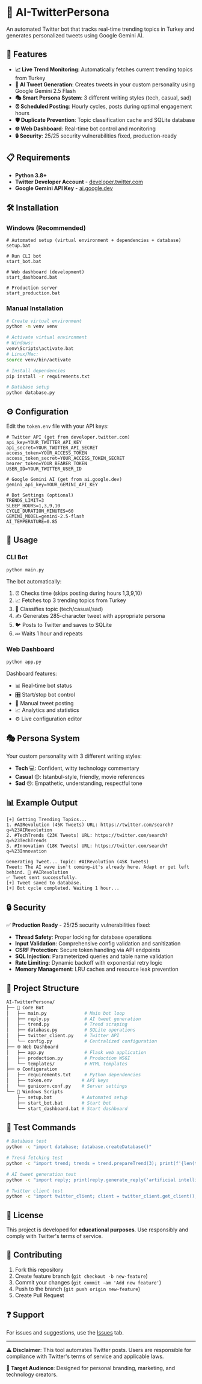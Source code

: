 # 🤖 AI-TwitterPersona

An automated Twitter bot that tracks real-time trending topics in Turkey and generates personalized tweets using Google Gemini AI.

## 🚀 Features

- **📈 Live Trend Monitoring**: Automatically fetches current trending topics from Turkey
- **🤖 AI Tweet Generation**: Creates tweets in your custom personality using Google Gemini 2.5 Flash
- **🎭 Smart Persona System**: 3 different writing styles (tech, casual, sad)
- **⏰ Scheduled Posting**: Hourly cycles, posts during optimal engagement hours
- **🛡️ Duplicate Prevention**: Topic classification cache and SQLite database
- **🌐 Web Dashboard**: Real-time bot control and monitoring
- **🔒 Security**: 25/25 security vulnerabilities fixed, production-ready

## 📋 Requirements

- **Python 3.8+**
- **Twitter Developer Account** - [developer.twitter.com](https://developer.twitter.com)
- **Google Gemini API Key** - [ai.google.dev](https://ai.google.dev)

## 🛠️ Installation

### Windows (Recommended)

```batch
# Automated setup (virtual environment + dependencies + database)
setup.bat

# Run CLI bot
start_bot.bat

# Web dashboard (development)
start_dashboard.bat

# Production server
start_production.bat
```

### Manual Installation

```bash
# Create virtual environment
python -m venv venv

# Activate virtual environment
# Windows:
venv\Scripts\activate.bat
# Linux/Mac:
source venv/bin/activate

# Install dependencies
pip install -r requirements.txt

# Database setup
python database.py
```

## ⚙️ Configuration

Edit the `token.env` file with your API keys:

```env
# Twitter API (get from developer.twitter.com)
api_key=YOUR_TWITTER_API_KEY
api_secret=YOUR_TWITTER_API_SECRET
access_token=YOUR_ACCESS_TOKEN
access_token_secret=YOUR_ACCESS_TOKEN_SECRET
bearer_token=YOUR_BEARER_TOKEN
USER_ID=YOUR_TWITTER_USER_ID

# Google Gemini AI (get from ai.google.dev)
gemini_api_key=YOUR_GEMINI_API_KEY

# Bot Settings (optional)
TRENDS_LIMIT=3
SLEEP_HOURS=1,3,9,10
CYCLE_DURATION_MINUTES=60
GEMINI_MODEL=gemini-2.5-flash
AI_TEMPERATURE=0.85
```

## 🚀 Usage

### CLI Bot

```bash
python main.py
```

The bot automatically:
1. ⏰ Checks time (skips posting during hours 1,3,9,10)
2. 📈 Fetches top 3 trending topics from Turkey
3. 🎯 Classifies topic (tech/casual/sad)
4. ✍️ Generates 285-character tweet with appropriate persona
5. 🐦 Posts to Twitter and saves to SQLite
6. 💤 Waits 1 hour and repeats

### Web Dashboard

```bash
python app.py
```

Dashboard features:
- 📊 Real-time bot status
- 🎛️ Start/stop bot control
- 📝 Manual tweet posting
- 📈 Analytics and statistics
- ⚙️ Live configuration editor

## 🎭 Persona System

Your custom personality with 3 different writing styles:

- **Tech** 💻: Confident, witty technology commentary
- **Casual** 😊: Istanbul-style, friendly, movie references
- **Sad** 😢: Empathetic, understanding, respectful tone

## 📊 Example Output

```
[+] Getting Trending Topics...
1. #AIRevolution (45K Tweets) URL: https://twitter.com/search?q=%23AIRevolution
2. #TechTrends (23K Tweets) URL: https://twitter.com/search?q=%23TechTrends
3. #Innovation (18K Tweets) URL: https://twitter.com/search?q=%23Innovation

Generating Tweet... Topic: #AIRevolution (45K Tweets)
Tweet: The AI wave isn't coming—it's already here. Adapt or get left behind. 🚀 #AIRevolution
✅ Tweet sent successfully.
[+] Tweet saved to database.
[+] Bot cycle completed. Waiting 1 hour...
```

## 🔒 Security

✅ **Production Ready** - 25/25 security vulnerabilities fixed:

- **Thread Safety**: Proper locking for database operations
- **Input Validation**: Comprehensive config validation and sanitization
- **CSRF Protection**: Secure token handling via API endpoints
- **SQL Injection**: Parameterized queries and table name validation
- **Rate Limiting**: Dynamic backoff with exponential retry logic
- **Memory Management**: LRU caches and resource leak prevention

## 📁 Project Structure

```bash
AI-TwitterPersona/
├── 🤖 Core Bot
│   ├── main.py              # Main bot loop
│   ├── reply.py             # AI tweet generation
│   ├── trend.py             # Trend scraping
│   ├── database.py          # SQLite operations
│   ├── twitter_client.py    # Twitter API
│   └── config.py            # Centralized configuration
├── 🌐 Web Dashboard  
│   ├── app.py               # Flask web application
│   ├── production.py        # Production WSGI
│   └── templates/           # HTML templates
├── ⚙️ Configuration
│   ├── requirements.txt     # Python dependencies
│   ├── token.env           # API keys
│   └── gunicorn.conf.py    # Server settings
└── 🚀 Windows Scripts
    ├── setup.bat           # Automated setup
    ├── start_bot.bat       # Start bot
    └── start_dashboard.bat # Start dashboard
```

## 🧪 Test Commands

```bash
# Database test
python -c "import database; database.createDatabase()"

# Trend fetching test
python -c "import trend; trends = trend.prepareTrend(3); print(f'{len(trends)} trends found' if trends else 'No trends found')"

# AI tweet generation test
python -c "import reply; print(reply.generate_reply('artificial intelligence'))"

# Twitter client test
python -c "import twitter_client; client = twitter_client.get_client(); print('Twitter client ready')"
```

## 📝 License

This project is developed for **educational purposes**. Use responsibly and comply with Twitter's terms of service.

## 🤝 Contributing

1. Fork this repository
2. Create feature branch (`git checkout -b new-feature`)
3. Commit your changes (`git commit -am 'Add new feature'`)
4. Push to the branch (`git push origin new-feature`)
5. Create Pull Request

## ❓ Support

For issues and suggestions, use the [Issues](https://github.com/KilimcininKorOglu/AI-TwitterPersona/issues) tab.

---

**⚠️ Disclaimer**: This tool automates Twitter posts. Users are responsible for compliance with Twitter's terms of service and applicable laws.

**🎯 Target Audience**: Designed for personal branding, marketing, and technology creators.